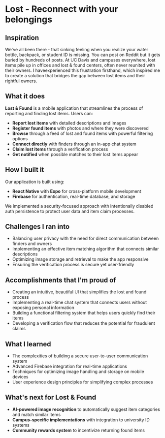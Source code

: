 # Lost - Reconnect with your belongings

## Inspiration
We've all been there - that sinking feeling when you realize your water bottle, backpack, or student ID is missing. You can post on Reddit but it gets buried by hundreds of posts. At UC Davis and campuses everywhere, lost items pile up in offices and lost & found centers, often never reunited with their owners. I haveexperienced this frustration firsthand, which inspired me to create a solution that bridges the gap between lost items and their rightful owners.

## What it does
**Lost & Found** is a mobile application that streamlines the process of reporting and finding lost items. Users can:

- **Report lost items** with detailed descriptions and images
- **Register found items** with photos and where they were discovered
- **Browse** through a feed of lost and found items with powerful filtering options
- **Connect directly** with finders through an in-app chat system
- **Claim lost items** through a verification process
- **Get notified** when possible matches to their lost items appear

## How I built it
Our application is built using:
- **React Native** with **Expo** for cross-platform mobile development
- **Firebase** for authentication, real-time database, and storage

We implemented a security-focused approach with intentionally disabled auth persistence to protect user data and item claim processes.

## Challenges I ran into
- Balancing user privacy with the need for direct communication between finders and owners
- Implementing an effective item matching algorithm that connects similar descriptions
- Optimizing image storage and retrieval to make the app responsive
- Ensuring the verification process is secure yet user-friendly

## Accomplishments that I'm proud of
- Creating an intuitive, beautiful UI that simplifies the lost and found process
- Implementing a real-time chat system that connects users without exposing personal information
- Building a functional filtering system that helps users quickly find their items
- Developing a verification flow that reduces the potential for fraudulent claims

## What I learned
- The complexities of building a secure user-to-user communication system
- Advanced Firebase integration for real-time applications
- Techniques for optimizing image handling and storage on mobile devices
- User experience design principles for simplifying complex processes

## What's next for Lost & Found
- **AI-powered image recognition** to automatically suggest item categories and match similar items
- **Campus-specific implementations** with integration to university ID systems
- **Community rewards system** to incentivize returning found items



